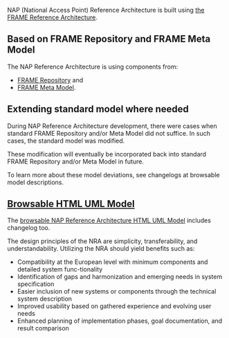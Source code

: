 NAP (National Access Point) Reference Architecture is built using [the FRAME Reference Architecture](frame.md).

## Based on FRAME Repository and FRAME Meta Model

The NAP Reference Architecture is using components from:

- [FRAME Repository](uml/frame_repository.md) and
- [FRAME Meta Model](uml/frame_metamodel.md).

## Extending standard model where needed

During NAP Reference Architecture development, there were cases when standard FRAME Repository and/or Meta Model did not suffice. In such cases, the standard model was modified.

These modification will eventually be incorporated back into standard FRAME Repository and/or Meta Model in future.

To learn more about these model deviations, see changelogs at browsable model descriptions.

## [Browsable HTML UML Model](uml/nap_architecture.md)

The [browsable NAP Reference Architecture HTML UML Model](uml/nap_architecture.md) includes changelog too.

The design principles of the NRA are simplicity, transferability, and understandability. Utilizing the NRA should yield benefits such as:

- Compatibility at the European level with minimum components and detailed system func-tionality
- Identification of gaps and harmonization and emerging needs in system specification
- Easier inclusion of new systems or components through the technical system description
- Improved usability based on gathered experience and evolving user needs
- Enhanced planning of implementation phases, goal documentation, and result comparison